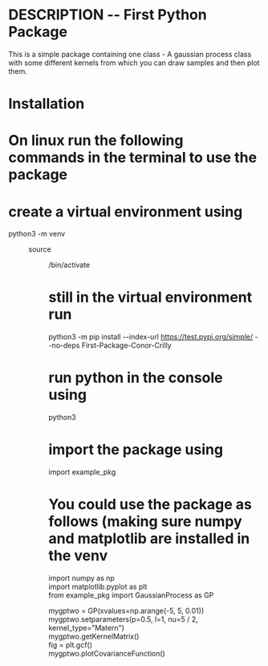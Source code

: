 # DESCRIPTION -- First Python Package
This is a simple package containing one class - A gaussian process class with some different kernels from which you can draw samples and then plot them.


# Installation
# On linux run the following commands in the terminal to use the package

# create a virtual environment using
python3 -m venv <DIR>
source <DIR>/bin/activate

# still in the virtual environment run
python3 -m pip install --index-url https://test.pypi.org/simple/ --no-deps First-Package-Conor-Crilly

# run python in the console using
python3

# import the package using
import example_pkg

# You could use the package as follows (making sure numpy and matplotlib are installed in the venv
import numpy as np  
import matplotlib.pyplot as plt  
from example_pkg import GaussianProcess as GP  

mygptwo = GP(xvalues=np.arange(-5, 5, 0.01))  
mygptwo.setparameters(p=0.5, l=1, nu=5 / 2, kernel_type="Matern")  
mygptwo.getKernelMatrix()  
fig = plt.gcf()  
mygptwo.plotCovarianceFunction()


